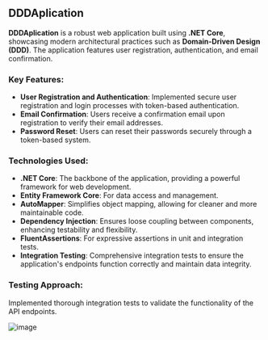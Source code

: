## DDDAplication

**DDDAplication** is a robust web application built using **.NET Core**, showcasing modern architectural practices such as **Domain-Driven Design (DDD)**. The application features user registration, authentication, and email confirmation.

### Key Features:
- **User Registration and Authentication**: Implemented secure user registration and login processes with token-based authentication.
- **Email Confirmation**: Users receive a confirmation email upon registration to verify their email addresses.
- **Password Reset**: Users can reset their passwords securely through a token-based system.

### Technologies Used:
- **.NET Core**: The backbone of the application, providing a powerful framework for web development.
- **Entity Framework Core**: For data access and management.
- **AutoMapper**: Simplifies object mapping, allowing for cleaner and more maintainable code.
- **Dependency Injection**: Ensures loose coupling between components, enhancing testability and flexibility.
- **FluentAssertions**: For expressive assertions in unit and integration tests.
- **Integration Testing**: Comprehensive integration tests to ensure the application's endpoints function correctly and maintain data integrity.

### Testing Approach:
Implemented thorough integration tests to validate the functionality of the API endpoints.

![image](https://github.com/user-attachments/assets/adb68870-c037-4195-a418-ee57007797a2)

